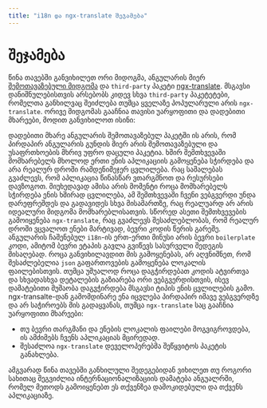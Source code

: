```yaml
---
title: "i18n და ngx-translate შეჯამება"
---
```


# შეჯამება

წინა თავებში განვიხილეთ ორი მიდოგმა, ანგულარის მიერ [შემოთავაზებული მიდგომა](./angular-i18n.html) და `third-party` პაკეტი [ngx-translate](./ngx-translate.html).
მსგავსი დანიშნულებისთვის არსებობს კიდევ სხვა `third-party` პაკეტეტები, რომელთა განხილვაც შეიძლება თუმცა ყველაზე პოპულარული არის `ngx-translate`.
ორივე მიდგომას გააჩნია თავისი უარყოფითი და დადებითი მხარეები, მოდით განვიხილოთ ისინი:

დადებითი მხარე ანგულარის შემოთავაზებულ პაკეტში ის არის, რომ პირდაპირ ანგულარის გუნდის მიერ არის შემოთავაზებული და უსაფრთხოების მხრივ უფრო დაცული პაკეტია.
ხშირ შემთხვევაში მომხარებელს მხოლოდ ერთი ენის აპლიკაციის გამოყენება სჭირდება და არა რეალურ დროში რამდენიმეჯერ ცვლილება. რაც საშალებას გვაძლევს, რომ აპლიკაცია წინასწარ ვთარგმნოთ და რესურსები დავზოგოთ. მიუხედავად ამისა არის მომენტი როცა მომხარებელს სჭირდება ენის ხშირად ცვლილება, ამ შემთხვევაში ჩვენი ვებგვერდი უნდა დარეფრეშდეს და გადავიდეს სხვა მისამართზე, რაც რეალუარდ არ არის იდეალური მიდგომა მომხარებლისათვის. სწორედ ასეთი შემთხვევების გამოიყენება `ngx-translate`, რაც გვაძლევს შესაძლებლობას, რომ რეალურ დროში ვცვალოთ ენები მარტივად, ბევრი კოდის წერის გარეშე. ანგულარის ჩაშენებულ `i18n`-ის ერთ-ერთი მინუსი არის ბევრი `boilerplate` კოდი, ამიტომ ბევრი ეტაპის გავლა გვიწევს სასურველი შედეგის მისაღებად. როცა განვიხილავდით მის გამოყენებას, არ აღვნიშნეთ, რომ შესაძლებელია `json` გაფართოვების გამოყენება ლოკალის ფაილებისთვის.
თუმცა უშუალოდ როცა დაგჭირდებათ კოდის ატვირთვა და სხვადასხვა დეტალების გაზიარება ორი ვებგვერდისთვის, ისევ დამატებითი მუშაობა დაგვჭირდება მსგავსი ტიპის ენის ცვლილების გამო. ngx-transalte-დან გამომდინარე ენა იცვლება პირდაპირ იმავე ვებგვერდზე და არ საჭიროებს მის გადაყვანას, თუმცა `ngx-translate` საც გააჩნია უარყოფითი მხარეები:

- თუ ბევრი თარგმანი და ენების ლოკალის ფაილები მოგვიგროვდება, ის ამძიმებს ჩვენს აპლიკაციას მცირედად.
- შესაძლოა `ngx-translate` დეველოპერებმა შეწყვიტოს პაკეტის განახლება.

ამგვარად წინა თავებში განხილული შედეგებიდან ვიხილეთ თუ როგორი სახითაც შეგვიძლია ინტერნაციონალიზაციის დამატება ანგუალრში, რომელ მეთოდს გამოიყენებთ ეს თქვენზეა დამოკიდებული და თქვენს აპლიკაციაზე.